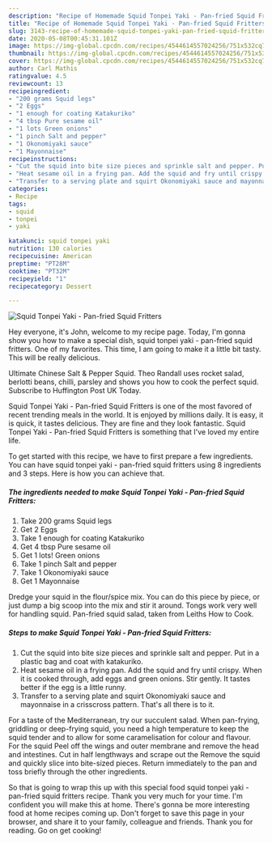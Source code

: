 ```yaml
---
description: "Recipe of Homemade Squid Tonpei Yaki - Pan-fried Squid Fritters"
title: "Recipe of Homemade Squid Tonpei Yaki - Pan-fried Squid Fritters"
slug: 3143-recipe-of-homemade-squid-tonpei-yaki-pan-fried-squid-fritters
date: 2020-05-08T00:45:31.101Z
image: https://img-global.cpcdn.com/recipes/4544614557024256/751x532cq70/squid-tonpei-yaki-pan-fried-squid-fritters-recipe-main-photo.jpg
thumbnail: https://img-global.cpcdn.com/recipes/4544614557024256/751x532cq70/squid-tonpei-yaki-pan-fried-squid-fritters-recipe-main-photo.jpg
cover: https://img-global.cpcdn.com/recipes/4544614557024256/751x532cq70/squid-tonpei-yaki-pan-fried-squid-fritters-recipe-main-photo.jpg
author: Carl Mathis
ratingvalue: 4.5
reviewcount: 13
recipeingredient:
- "200 grams Squid legs"
- "2 Eggs"
- "1 enough for coating Katakuriko"
- "4 tbsp Pure sesame oil"
- "1 lots Green onions"
- "1 pinch Salt and pepper"
- "1 Okonomiyaki sauce"
- "1 Mayonnaise"
recipeinstructions:
- "Cut the squid into bite size pieces and sprinkle salt and pepper. Put in a plastic bag and coat with katakuriko."
- "Heat sesame oil in a frying pan. Add the squid and fry until crispy. When it is cooked through, add eggs and green onions. Stir gently. It tastes better if the egg is a little runny."
- "Transfer to a serving plate and squirt Okonomiyaki sauce and mayonnaise in a crisscross pattern. That&#39;s all there is to it."
categories:
- Recipe
tags:
- squid
- tonpei
- yaki

katakunci: squid tonpei yaki 
nutrition: 130 calories
recipecuisine: American
preptime: "PT28M"
cooktime: "PT32M"
recipeyield: "1"
recipecategory: Dessert

---
```



![Squid Tonpei Yaki - Pan-fried Squid Fritters](https://img-global.cpcdn.com/recipes/4544614557024256/751x532cq70/squid-tonpei-yaki-pan-fried-squid-fritters-recipe-main-photo.jpg)

Hey everyone, it's John, welcome to my recipe page. Today, I'm gonna show you how to make a special dish, squid tonpei yaki - pan-fried squid fritters. One of my favorites. This time, I am going to make it a little bit tasty. This will be really delicious.

Ultimate Chinese Salt &amp; Pepper Squid. Theo Randall uses rocket salad, berlotti beans, chilli, parsley and shows you how to cook the perfect squid. Subscribe to Huffington Post UK Today.

Squid Tonpei Yaki - Pan-fried Squid Fritters is one of the most favored of recent trending meals in the world. It is enjoyed by millions daily. It is easy, it is quick, it tastes delicious. They are fine and they look fantastic. Squid Tonpei Yaki - Pan-fried Squid Fritters is something that I've loved my entire life.


To get started with this recipe, we have to first prepare a few ingredients. You can have squid tonpei yaki - pan-fried squid fritters using 8 ingredients and 3 steps. Here is how you can achieve that.

<!--inarticleads1-->

##### The ingredients needed to make Squid Tonpei Yaki - Pan-fried Squid Fritters:

1. Take 200 grams Squid legs
1. Get 2 Eggs
1. Take 1 enough for coating Katakuriko
1. Get 4 tbsp Pure sesame oil
1. Get 1 lots! Green onions
1. Take 1 pinch Salt and pepper
1. Take 1 Okonomiyaki sauce
1. Get 1 Mayonnaise


Dredge your squid in the flour/spice mix. You can do this piece by piece, or just dump a big scoop into the mix and stir it around. Tongs work very well for handling squid. Pan-fried squid salad, taken from Leiths How to Cook. 

<!--inarticleads2-->

##### Steps to make Squid Tonpei Yaki - Pan-fried Squid Fritters:

1. Cut the squid into bite size pieces and sprinkle salt and pepper. Put in a plastic bag and coat with katakuriko.
1. Heat sesame oil in a frying pan. Add the squid and fry until crispy. When it is cooked through, add eggs and green onions. Stir gently. It tastes better if the egg is a little runny.
1. Transfer to a serving plate and squirt Okonomiyaki sauce and mayonnaise in a crisscross pattern. That&#39;s all there is to it.


For a taste of the Mediterranean, try our succulent salad. When pan-frying, griddling or deep-frying squid, you need a high temperature to keep the squid tender and to allow for some caramelisation for colour and flavour. For the squid Peel off the wings and outer membrane and remove the head and intestines. Cut in half lengthways and scrape out the Remove the squid and quickly slice into bite-sized pieces. Return immediately to the pan and toss briefly through the other ingredients. 

So that is going to wrap this up with this special food squid tonpei yaki - pan-fried squid fritters recipe. Thank you very much for your time. I'm confident you will make this at home. There's gonna be more interesting food at home recipes coming up. Don't forget to save this page in your browser, and share it to your family, colleague and friends. Thank you for reading. Go on get cooking!
